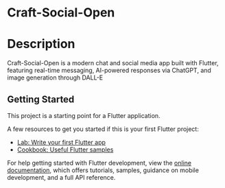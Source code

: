 
# Craft-Social-Open


Description 
==
Craft-Social-Open is a modern chat and social media app built with Flutter, featuring real-time messaging, AI-powered responses via ChatGPT, and image generation through DALL-E 

## Getting Started

This project is a starting point for a Flutter application.

A few resources to get you started if this is your first Flutter project:

- [Lab: Write your first Flutter app](https://docs.flutter.dev/get-started/codelab)
- [Cookbook: Useful Flutter samples](https://docs.flutter.dev/cookbook)

For help getting started with Flutter development, view the
[online documentation](https://docs.flutter.dev/), which offers tutorials,
samples, guidance on mobile development, and a full API reference.
